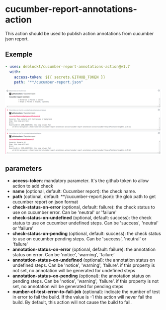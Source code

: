 # cucumber-report-annotations-action

This action should be used to publish action annotations from cucumber json report.

## Exemple

``` yml
- uses: deblockt/cucumber-report-annotations-action@v1.7
  with:
    access-token: ${{ secrets.GITHUB_TOKEN }}
    path: "**/cucumber-report.json"
```

![demo](doc/demo.png)

## parameters

- **access-token**: mandatory parameter. It's the github token to allow action to add check
- **name** (optional, default: Cucumber report): the check name.
- **path** (optional, default: **/cucumber-report.json): the glob path to get cucumber report on json format
- **check-status-on-error** (optional, default: failure): the check status to use on cucumber error. Can be 'neutral' or 'failure'
- **check-status-on-undefined** (optional, default: success): the check status to use on cucumber undefined steps. Can be 'success', 'neutral' or 'failure'
- **check-status-on-pending** (optional, default: success): the check status to use on cucumber pending steps. Can be 'success', 'neutral' or 'failure'
- **annotation-status-on-error** (optional, default: failure): the annotation status on error. Can be 'notice', 'warning', 'failure'
- **annotation-status-on-undefined** (optional): the annotation status on undefined steps. Can be 'notice', 'warning', 'failure'. if this property is not set, no annotation will be generated for undefined steps
- **annotation-status-on-pending** (optional): the annotation status on pending steps. Can be 'notice', 'warning', 'failure'. if this property is not set, no annotation will be generated for pending steps
- **number-of-test-error-to-fail-job** (optional): indicate the number of test in error to fail the build. If the value is -1 this action will never fail the build. By default, this action will not cause the build to fail.